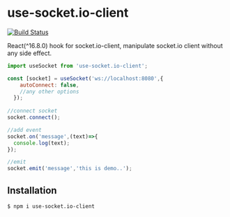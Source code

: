 # use-socket.io-client 
[![Build Status](https://travis-ci.org/iamgyz/use-socket.io-client.svg?branch=master)](https://travis-ci.org/iamgyz/use-socket.io-client.svg?branch=master)

React(^16.8.0) hook for socket.io-client, manipulate socket.io client without any side effect.

```javascript
import useSocket from 'use-socket.io-client';

const [socket] = useSocket('ws://localhost:8080',{
    autoConnect: false,
    //any other options
  });
  
//connect socket
socket.connect();

//add event
socket.on('message',(text)=>{
  console.log(text);
});

//emit
socket.emit('message','this is demo..');
```

## Installation

```
$ npm i use-socket.io-client
```
